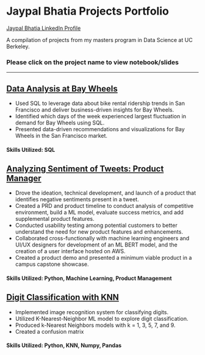 # Jaypal Bhatia Projects Portfolio
[Jaypal Bhatia LinkedIn Profile](https://www.linkedin.com/in/jaypal-bhatia/)

A compilation of projects from my masters program in Data Science at UC Berkeley.
### Please click on the project name to view notebook/slides


----------------------------------------------------------------------------------------------------------------------

## [Data Analysis at Bay Wheels](https://github.com/jaypal-bhatia/jaypalprojects/blob/main/Project%20Notebooks/Jaypal_SQL%20Project.ipynb)

* Used SQL to leverage data about bike rental ridership trends in San Francisco and deliver business-driven insights for Bay Wheels. 
* Identified which days of the week experienced largest fluctuation in demand for Bay Wheels using SQL. 
* Presented data-driven recommendations and visualizations for Bay Wheels in the San Francisco market. 

#### Skills Utilized: SQL

## [Analyzing Sentiment of Tweets: Product Manager](https://github.com/jaypal-bhatia/jaypalprojects/blob/main/Project%20Notebooks/Jaypal_Capstone.pdf)

* Drove the ideation, technical development, and launch of a product that identifies negative sentiments present in a tweet. 
* Created a PRD and product timeline to conduct analysis of competitive environment, build a ML model, evaluate success metrics, and add supplemental product features. 
* Conducted usability testing among potential customers to better understand the need for new product features and enhancements.
* Collaborated cross-functionally with machine learning engineers and UI/UX designers for development of an ML BERT model, and the creation of a user interface hosted on AWS.
* Created a product demo and presented a minimum viable product in a campus capstone showcase. 

#### Skills Utilized: Python, Machine Learning, Product Management

## [Digit Classification with KNN](https://github.com/jaypal-bhatia/jaypalprojects/blob/main/Project%20Notebooks/Jaypal_MLwithKNN.ipynb)

* Implemented image recognition system for classifying digits.
* Utilized K-Nearest-Neighbor ML model to explore digit classification.
* Produced k-Nearest Neighbors models with k = 1, 3, 5, 7, and 9.
* Created a confusion matrix 

#### Skills Utilized: Python, KNN, Numpy, Pandas
